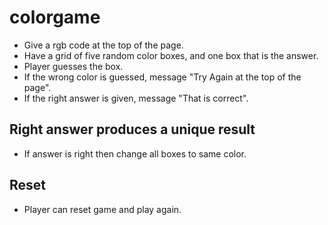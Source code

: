 # colorgame

* Give a rgb code at the top of the page.
* Have a grid of five random color boxes, and one box that is the answer.
* Player guesses the box.
* If the wrong color is guessed, message "Try Again at the top of the page".
* If the right answer is given, message "That is correct".

## Right answer produces a unique result
* If answer is right then change all boxes to same color.

## Reset
* Player can reset game and play again.
